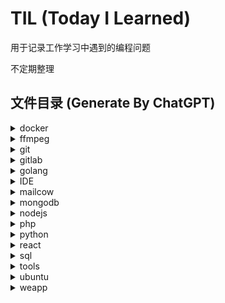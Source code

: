 # TIL (Today I Learned)

用于记录工作学习中遇到的编程问题

不定期整理

## 文件目录 (Generate By ChatGPT)

<details>
<summary>docker</summary>

- [`network-mode-work-with-system-firewall.md`](./docker/network-mode-work-with-system-firewall.md): 记录了如何在 Docker 中配置网络模式以与系统防火墙协作。

</details>

<details>
<summary>ffmpeg</summary>

- [`ffmpeg_command_order_impact.md`](./ffmpeg/ffmpeg_command_order_impact.md): 记录了 ffmpeg 命令顺序对执行时间的影响。

</details>

<details>
<summary>git</summary>

- [`remove-all-git-logs.md`](./git/remove-all-git-logs.md): 介绍如何清除 Git 日志记录。

</details>

<details>
<summary>gitlab</summary>

- [`auto-create-merge-request-by-api.md`](./gitlab/auto-create-merge-request-by-api.md): 通过脚本和 GitLab API 自动创建合并请求（MR）。
- [`Missing .gitlab-ci.yml file on create pipeline.md`](./gitlab/Missing%20.gitlab-ci.yml%20file%20on%20create%20pipeline.md): 处理在创建流水线时缺少 `.gitlab-ci.yml` 文件的问题。

</details>

<details>
<summary>golang</summary>

- [`chan-types.md`](./golang/chan-types.md): 解释 Go 中的通道类型及其用法。
- [`defer-usage-notes.md`](./golang/defer-usage-notes.md): 记录 `defer` 关键字的使用注意事项和示例。
- [`generics-in-go1.18.md`](./golang/generics-in-go1.18.md): 介绍 Go 1.18 中泛型的使用。
- [`go-cannot-get-latest-pkg.md`](./golang/go-cannot-get-latest-pkg.md): 处理 Go 无法获取最新包的问题。
- [`go-init-func.md`](./golang/go-init-func.md): 说明 Go 中 `init` 函数的作用和用法。
- [`golang-interface-is-nil.md`](./golang/golang-interface-is-nil.md): 探讨在 Go 中接口为 nil 的情况。
- [`gorm/gorm-dont-use-save-method.md`](./golang/gorm/gorm-dont-use-save-method.md): 建议在 GORM 中避免使用 `save` 方法的理由。
- [`gorm/gorm-utf8-collection-error.md`](./golang/gorm/gorm-utf8-collection-error.md): 解决 GORM 在使用 UTF8 编码时遇到的集合错误。
- [`gorm/mysql-8.0-rank-function.md`](./golang/gorm/mysql-8.0-rank-function.md): 介绍在 MySQL 8.0 中使用排名函数的注意事项。
- [`gorm/simulate-db-connection-issue.md`](./golang/gorm/simulate-db-connection-issue.md): 使用 `exec("KILL CONNECTION_ID()");` 模拟数据库连接问题。
- [`go-routines-wait.md`](./golang/go-routines-wait.md): 讨论 Go 中的协程等待机制。
- [`kafka/consumer-message-func-return-read-only-chan.md`](./golang/kafka/consumer-message-func-return-read-only-chan.md): 解释 Kafka 消息消费者函数如何返回只读通道。
- [`sort-a-slice-struct.md`](./golang/sort-a-slice-struct.md): 说明如何在 Go 中对结构体切片进行排序。
- [`struct-as-unique-key-in-golang.md`](./golang/struct-as-unique-key-in-golang.md): 记录在 Go 中如何将结构体作为唯一键使用。

</details>

<details>
<summary>IDE</summary>

- [`intelliJ-Ultimate-make-code-links-open-in-new-tab.md`](./IDE/intelliJ-Ultimate-make-code-links-open-in-new-tab.md): 配置 IntelliJ Ultimate 以使代码链接在新标签中打开。

</details>

<details>
<summary>mailcow</summary>

- [`change-default-email-attachment-size.md`](./mailcow/change-default-email-attachment-size.md): 介绍如何通过修改配置参数调整 Mailcow 的默认邮件附件大小。

</details>

<details>
<summary>mongodb</summary>

- [`mongodb-index-issues.md`](./mongodb/mongodb-index-issues.md): 记录在 MongoDB 中遇到的索引问题及解决方法。

</details>

<details>
<summary>nodejs</summary>

- [`fast-preview-h5-project.md`](./nodejs/fast-preview-h5-project.md): 快速预览 H5 项目的方法。
- [`nodejs_object_parameter_mutation.md`](./nodejs/nodejs_object_parameter_mutation.md): 讨论 Node.js 中对象参数传入时导致的值修改问题及解决方案。
- [`parseInt-in-js.md`](./nodejs/parseInt-in-js.md): 解释 JavaScript 中 `parseInt` 函数的使用细节。
- [`state-management-in-nodejs-framework.md`](./nodejs/state-management-in-nodejs-framework.md): 讨论 Node.js 框架中的状态管理。
- [`Taro/Taro-downgrade.md`](./nodejs/Taro/Taro-downgrade.md): 记录如何将 Taro 版本降级。
- [`Taro/Taro-scroll-view-component.md`](./nodejs/Taro/Taro-scroll-view-component.md): 解决 Taro 中 ScrollView 组件的问题。
- [`Taro/Taro-weapp-hot-load.md`](./nodejs/Taro/Taro-weapp-hot-load.md): 说明在 Taro 微信小程序中实现热加载的方法。
- [`there-is-no-break-in-forEach.md`](./nodejs/there-is-no-break-in-forEach.md): 解释为什么 `forEach` 循环中无法使用 `break`。
- [`this-in-node-js.md`](./nodejs/this-in-node-js.md): 说明 `this` 在 Node.js 中的用法。
- [`wechaty/wechaty-running-problem.md`](./nodejs/wechaty/wechaty-running-problem.md): 解决 Wechaty 运行中遇到的问题。

</details>

<details>
<summary>php</summary>

- [`diff-between-single-quotes-and-double-quotes.md`](./php/diff-between-single-quotes-and-double-quotes.md): 讨论 PHP 中单引号和双引号的区别。
- [`laravel/laravel-collection-merge-vs-concat.md`](./php/laravel/laravel-collection-merge-vs-concat.md): 比较 Laravel 中 `merge` 和 `concat` 方法的区别。
- [`laravel/laravel-model-relationship-between-different-connection.md`](./php/laravel/laravel-model-relationship-between-different-connection.md): 处理 Laravel 中不同数据库连接之间的模型关系。
- [`laravel-admin/number-method-save-as-string.md`](./php/laravel-admin/number-method-save-as-string.md): 说明在 Laravel Admin 中如何将数字方法保存为字符串。
- [`php_array_delete_reindex.md`](./php/php_array_delete_reindex.md): 使用 `array_values` 重新格式化 PHP 数组键。
- [`php-array_merge-or-+.md`](./php/php-array_merge-or-+.md): 讨论 PHP 中 `array_merge` 和 `+` 操作符的区别。
- [`php-try-catch-finally.md`](./php/php-try-catch-finally.md): 记录 PHP 中 `try-catch-finally` 结构的使用。
- [`strtotime-get-this-monday-timestamp.md`](./php/strtotime-get-this-monday-timestamp.md): 获取当前星期一的时间戳方法。
- [`ubuntu-ppa.md`](./php/ubuntu-ppa.md): 介绍在 PHP 环境中添加 Ubuntu PPA 的方法。

</details>

<details>
<summary>python</summary>

- [`add-apt-repository.md`](./python/add-apt-repository.md): 在 Ubuntu 系统中添加 APT 源。
- [`pyinstaller/build-exe-onefile.md`](./python/pyinstaller/build-exe-onefile.md): 使用 PyInstaller 构建单文件可执行文件。
- [`python3.12_changes_and_pip_pipx.md`](./python/python3.12_changes_and_pip_pipx.md): 记录 Python 3.12 的变更及 `pip` 与 `pipx` 的区别。
- [`python-create-a-tuple.md`](./python/python-create-a-tuple.md): 记录如何在 Python 中创建元组。
- [`scrapy/attrs-module-not-installed.md`](./python/scrapy/attrs-module-not-installed.md): 解决 Scrapy 中缺少 `attrs` 模块的问题。

</details>

<details>
<summary>react</summary>

- [`css-opacity-iussus.md`](./react/css-opacity-iussus.md): 讨论在 React 中处理 CSS 不透明度问题。
- [`how-to-set-state-in-react.md`](./react/how-to-set-state-in-react.md): 记录在 React 中设置 state 的方法。
- [`react-apollo-client-cache-strategy.md`](./react/react-apollo-client-cache-strategy.md): 介绍 React Apollo Client 的缓存策略。
- [`react-click-event-compatible.md`](./react/react-click-event-compatible.md): 处理 React 中点击事件的兼容性问题。
- [`react-load-js-script.md`](./react/react-load-js-script.md): 说明在 React 中动态加载 JavaScript 脚本的方法。
- [`react-use-effect-at-first-load.md`](./react/react-use-effect-at-first-load.md): 记录在 React 中初次加载时使用 `useEffect` 的方法。

</details>

<details>
<summary>sql</summary>

- [`MySQL/count-with-group.md`](./sql/MySQL/count-with-group.md): 讨论在 MySQL 中使用 `GROUP BY` 语句统计数据的方法。
- [`MySQL/select-order-as-field.md`](./sql/MySQL/select-order-as-field.md): 记录如何在 MySQL 中将 `ORDER BY` 结果作为字段使用。

</details>

<details>
<summary>tools</summary>

- [`pm2.md`](./tools/pm2.md): 记录使用 PM2 进行进程管理的技巧。
- [`thunderbird_edit_defautl_sort.md`](./tools/thunderbird_edit_defautl_sort.md): 修改 Thunderbird 默认排序的配置方法。

</details>

<details>
<summary>ubuntu</summary>

- [`apt-configuration-proxy.md`](./ubuntu/apt-configuration-proxy.md): 记录在 Ubuntu 22.04 系统下配置 APT 代理的方法。
- [`gnome-desktop-icon-update.md`](./ubuntu/gnome-desktop-icon-update.md): 介绍如何在 GNOME 桌面中更新桌面图标。
- [`spotify-scale-diy.md`](./ubuntu/spotify-scale-diy.md): 记录在 Ubuntu 中调整 Spotify 界面比例的方法。

</details>

<details>
<summary>weapp</summary>

- [`base-crypto-in-weapp.md`](./weapp/base-crypto-in-weapp.md): 记录在微信小程序中使用基础加密方法。
- [`disable-context-menu-in-mobile-mode.md`](./weapp/disable-context-menu-in-mobile-mode.md): 介绍在移动端模式下禁用右键菜单的方法。

</details>

